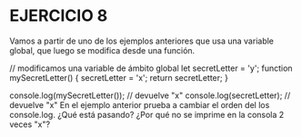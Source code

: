 # EJERCICIO 8
Vamos a partir de uno de los ejemplos anteriores que usa una variable global, que luego se modifica desde una función.

// modificamos una variable de ámbito global
let secretLetter = 'y';
function mySecretLetter() {
  secretLetter = 'x';
  return secretLetter;
}

console.log(mySecretLetter()); // devuelve "x"
console.log(secretLetter); // devuelve "x"
En el ejemplo anterior prueba a cambiar el orden del los console.log. ¿Qué está pasando? ¿Por qué no se imprime en la consola 2 veces "x"?